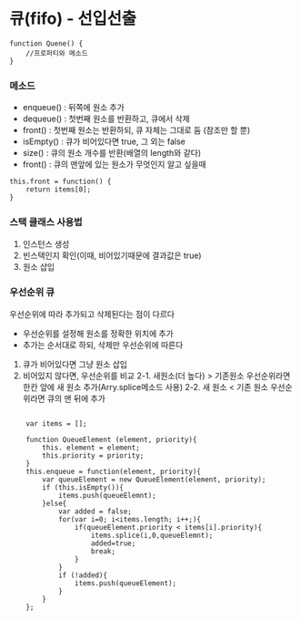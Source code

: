 # 큐(fifo) - 선입선출
```
function Quene() {
    //프로퍼티와 메소드
}
```
### 메소드
- enqueue() : 뒤쪽에 원소 추가
- dequeue() : 첫번째 원소를 반환하고, 큐에서 삭제
- front() : 첫번째 원소는 반환하되, 큐 자체는 그대로 둠 (참조만 할 뿐)
- isEmpty() : 큐가 비어있다면 true, 그 외는 false
- size() : 큐의 원소 개수를 반환(배열의 length와 같다)
- front() : 큐의 맨앞에 있는 원소가 무엇인지 알고 싶을때
```
this.front = function() {
    return items[0];
}
```
### 스택 클래스 사용법
1. 인스턴스 생성
2. 빈스택인지 확인(이때, 비어있기때문에 결과값은 true)
3. 원소 삽입

### 우선순위 큐
우선순위에 따라 추가되고 삭제된다는 점이 다르다
- 우선순위를 설정해 원소를 정확한 위치에 추가
-  추가는 순서대로 하되, 삭제만 우선순위에 따른다
1. 큐가 비어있다면 그냥 원소 삽입
2. 비어있지 않다면, 우선순위를 비교
2-1. 새원소(더 높다) > 기존원소 우선순위라면 한칸 앞에 새 원소 추가(Arry.splice메소드 사용)
2-2. 새 원소 < 기존 원소 우선순위라면 큐의 맨 뒤에 추가

```function priorityQueue(){

    var items = [];

    function QueueElement (element, priority){
        this. element = element;
        this.priority = priority;
    }
    this.enqueue = function(element, priority){
        var queueElement = new QueueElement(element, priority);
        if (this.isEmpty()){
            items.push(queueElemnt);
        }else{
            var added = false;
            for(var i=0; i<items.length; i++;){
                if(queueElement.priority < items[i].priority){
                    items.splice(i,0,queueElemnt);
                    added=true;
                    break;
                }
            }
            if (!added){
                items.push(queueElement);
            }
        }
    };
```